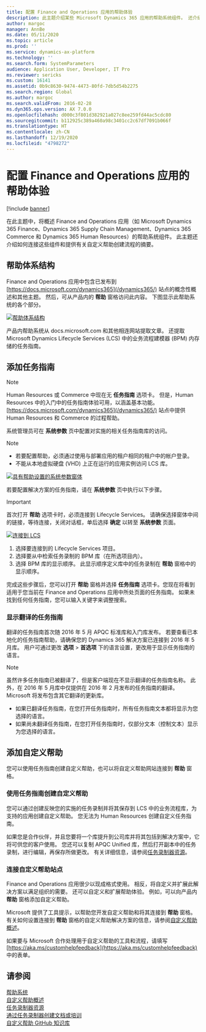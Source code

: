 ```yaml
---
title: 配置 Finance and Operations 应用的帮助体验
description: 此主题介绍某些 Microsoft Dynamics 365 应用的帮助系统组件。 还介绍如何连接这些应用和提供有关自定义帮助创建流程的摘要。
author: margoc
manager: AnnBe
ms.date: 05/11/2020
ms.topic: article
ms.prod: ''
ms.service: dynamics-ax-platform
ms.technology: ''
ms.search.form: SystemParameters
audience: Application User, Developer, IT Pro
ms.reviewer: sericks
ms.custom: 16141
ms.assetid: 0b9c8630-9474-4473-80fd-7db5d54b2275
ms.search.region: Global
ms.author: margoc
ms.search.validFrom: 2016-02-28
ms.dyn365.ops.version: AX 7.0.0
ms.openlocfilehash: d000c3f801d382921a027c8ee259fd44ac5cdc80
ms.sourcegitcommit: b112925c389a460a98c3401cc2c67df7091b066f
ms.translationtype: HT
ms.contentlocale: zh-CN
ms.lasthandoff: 12/19/2020
ms.locfileid: "4798272"
---
```

# <a name="configure-the-help-experience-for-finance-and-operations-apps"></a>配置 Finance and Operations 应用的帮助体验

[!include [banner](../includes/banner.md)]

在此主题中，将概述 Finance and Operations 应用（如 Microsoft Dynamics 365 Finance、Dynamics 365 Supply Chain Management、Dynamics 365 Commerce 和 Dynamics 365 Human Resources）的帮助系统组件。 此主题还介绍如何连接这些组件和提供有关自定义帮助创建流程的摘要。

## <a name="help-architecture"></a>帮助体系结构

Finance and Operations 应用中包含已发布到 [https://docs.microsoft.com/dynamics365](/dynamics365/) 站点的概念性概述和其他主题。 然后，可从产品内的 **帮助** 窗格访问此内容。 下图显示此帮助系统的各个部分。

[![帮助体系结构](./media/help-architecture.png)](./media/help-architecture.png)

产品内帮助系统从 docs.microsoft.com 和其他相连网站提取文章。 还提取 Microsoft Dynamics Lifecycle Services (LCS) 中的业务流程建模器 (BPM) 内存储的任务指南。

## <a name="adding-task-guides"></a>添加任务指南

> [!NOTE]
> Human Resources 或 Commerce 中现在无 **任务指南** 选项卡。 <!--We are currently working to enable this functionality in a future release.--> 但是，Human Resources 中的入门中的任务指南体验可用，以涵盖基本功能。 [https://docs.microsoft.com/dynamics365](/dynamics365/) 站点中提供 Human Resources 和 Commerce 的过程帮助。

系统管理员可在 **系统参数** 页中配置对实施的相关任务指南库的访问。

> [!NOTE]
> - 若要配置帮助，必须通过使用与部署应用的租户相同的租户中的帐户登录。
> - 不能从本地虚拟硬盘 (VHD) 上正在运行的应用实例访问 LCS 库。

[![具有帮助设置的系统参数窗体](./media/system-parameters_ops-1024x437.png)](./media/system-parameters_ops.png)

若要配置解决方案的任务指南，请在 **系统参数** 页中执行以下步骤。

> [!IMPORTANT]
> 首次打开 **帮助** 选项卡时，必须连接到 Lifecycle Services。 请确保选择窗体中间的链接，等待连接，关闭对话框，单后选择 **确定** 以转至 **系统参数** 页面。
>
> [![连接到 LCS](./media/connect-to-lcs-crop-1024x365.png "连接到 LCS")](./media/connect-to-lcs-crop.png)

1. 选择要连接到的 Lifecycle Services 项目。
2. 选择要从中检索任务录制的 BPM 库（在所选项目内）。
3. 选择 BPM 库的显示顺序。 此显示顺序定义库中的任务录制在 **帮助** 窗格中的显示顺序。

完成这些步骤后，您可以打开 **帮助** 窗格并选择 **任务指南** 选项卡。您现在将看到适用于您当前在 Finance and Operations 应用中所处页面的任务指南。 如果未找到任何任务指南，您可以输入关键字来调整搜索。

### <a name="showing-translated-task-guides"></a>显示翻译的任务指南

翻译的任务指南首次随 2016 年 5 月 APQC 标准库和入门库发布。 若要查看已本地化的任务指南帮助，请确保您的 Dynamics 365 解决方案已连接到 2016 年 5 月库。 用户可通过更改 **选项** &gt; **首选项** 下的语言设置，更改用于显示任务指南的语言。

> [!NOTE]
> 虽然许多任务指南已被翻译了，但是客户端现在不显示翻译的任务指南名称。 此外，在 2016 年 5 月库中仅提供在 2016 年 2 月发布的任务指南的翻译。 Microsoft 将发布包含其它翻译的更新库。
>
> - 如果已翻译任务指南，在您打开任务指南时，所有任务指南文本都将显示为您选择的语言。
> - 如果尚未翻译任务指南，在您打开任务指南时，仅部分文本（控制文本）显示为您选择的语言。

## <a name="adding-custom-help"></a>添加自定义帮助

您可以使用任务指南创建自定义帮助，也可以将自定义帮助网站连接到 **帮助** 窗格。

### <a name="create-custom-help-by-using-task-guides"></a>使用任务指南创建自定义帮助

您可以通过创建反映您的实施的任务录制并将其保存到 LCS 中的业务流程库，为支持的应用创建自定义帮助。 您无法为 Human Resources 创建自定义任务指南。

如果您是合作伙伴，并且您要将一个库提升到公司库并将其包括到解决方案中，它将可供您的客户使用。 您还可以复制 APQC Unified 库，然后打开副本中的任务录制，进行编辑，再保存所做更改。 有关详细信息，请参阅[任务录制器资源](../../dev-itpro/user-interface/task-recorder.md)。

### <a name="connect-a-custom-help-site"></a>连接自定义帮助站点

Finance and Operations 应用很少以现成格式使用。 相反，将自定义并扩展此解决方案以满足组织的需要。 还可以自定义和扩展帮助体验。 例如，可以向产品内 **帮助** 窗格添加自定义帮助。

Microsoft 提供了工具提示，以帮助您开发自定义帮助和将其连接到 **帮助** 窗格。 有关如何设置连接到 **帮助** 窗格的自定义帮助解决方案的信息，请参阅[自定义帮助概述](../../dev-itpro/help/custom-help-overview.md)。

如果要与 Microsoft 合作处理用于自定义帮助的工具和流程，请填写 [https://aka.ms/customhelpfeedback](https://aka.ms/customhelpfeedback) 中的表单。

## <a name="see-also"></a>请参阅

[帮助系统](help-overview.md)  
[自定义帮助概述](../../dev-itpro/help/custom-help-overview.md)  
[任务录制器资源](../../dev-itpro/user-interface/task-recorder.md)  
[通过任务录制器创建文档或培训](../../dev-itpro/user-interface/task-recorder-training-docs.md)  
[自定义帮助 GitHub 知识库](https://github.com/microsoft/dynamics356f-o-custom-help)  
